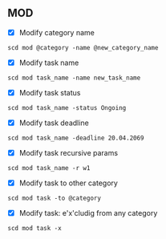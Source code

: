 ## MOD

- [x] Modify category name
```
scd mod @category -name @new_category_name
```
- [x] Modify task name
```
scd mod task_name -name new_task_name
```
- [x] Modify task status
```
scd mod task_name -status Ongoing
```
- [x] Modify task deadline
```
scd mod task_name -deadline 20.04.2069
```
- [x] Modify task recursive params 
```
scd mod task_name -r w1
```
- [x] Modify task to other category
```
scd mod task -to @category
```
- [x] Modify task: e'x'cludig from any category
```
scd mod task -x
```
